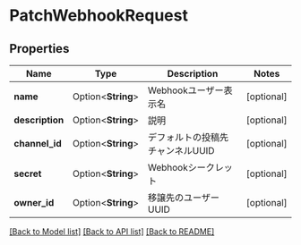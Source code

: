# PatchWebhookRequest

## Properties

Name | Type | Description | Notes
------------ | ------------- | ------------- | -------------
**name** | Option<**String**> | Webhookユーザー表示名 | [optional]
**description** | Option<**String**> | 説明 | [optional]
**channel_id** | Option<**String**> | デフォルトの投稿先チャンネルUUID | [optional]
**secret** | Option<**String**> | Webhookシークレット | [optional]
**owner_id** | Option<**String**> | 移譲先のユーザーUUID | [optional]

[[Back to Model list]](../README.md#documentation-for-models) [[Back to API list]](../README.md#documentation-for-api-endpoints) [[Back to README]](../README.md)


